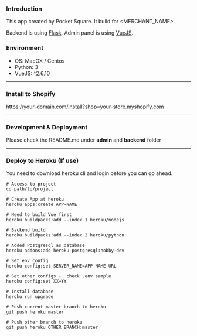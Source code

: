 ### Introduction

This app created by Pocket Square.
It build for <MERCHANT_NAME>.

Backend is using [Flask](https://www.palletsprojects.com/p/flask/). 
Admin panel is using [VueJS](https://vuejs.org/).

### Environment

- OS: MacOX / Centos
- Python: 3
- VueJS: ^2.6.10

---

### Install to Shopify

https://your-domain.com/install?shop=your-store.myshopify.com

---

### Development & Deployment

Please check the README.md under **admin** and **backend** folder 

---

### Deploy to Heroku (If use)

You need to download heroku cli and login before you can go ahead.

```shell
# Access to project
cd path/to/project

# Create App at heroku
heroku apps:create APP-NAME

# Need to build Vue first
heroku buildpacks:add --index 1 heroku/nodejs

# Backend build
heroku buildpacks:add --index 2 heroku/python

# Added Postgresql as database 
heroku addons:add heroku-postgresql:hobby-dev

# Set env config
heroku config:set SERVER_NAME=APP-NAME-URL

# Set other configs -  check .env.sample
heroku config:set XX=YY

# Install database
heroku run upgrade

# Push current master branch to heroku
git push heroku master

# Push other branch to heroku
git push heroku OTHER_BRANCH:master
```
